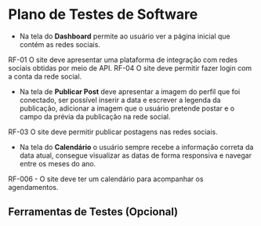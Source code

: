 # Plano de Testes de Software

- Na tela do **Dashboard** permite ao usuário ver a página inicial que contém as redes sociais. 

RF-01 O site deve apresentar uma plataforma de integração com redes sociais obtidas por meio de API.
RF-04 O site deve permitir fazer login com a conta da rede social. 


- Na tela de **Publicar Post** deve apresentar a imagem do perfil que foi conectado, ser possível inserir a data e escrever a legenda da publicação, adicionar a imagem que o usuário pretende postar e o campo da prévia da publicação na rede social. 

RF-03  O site deve permitir publicar postagens nas redes sociais. 

- Na tela do **Calendário** o usuário sempre recebe a informação correta da data atual,
consegue visualizar as datas de forma responsiva e navegar entre os meses do ano.

RF-006 - O site deve ter um calendário para acompanhar os agendamentos.

## Ferramentas de Testes (Opcional)
